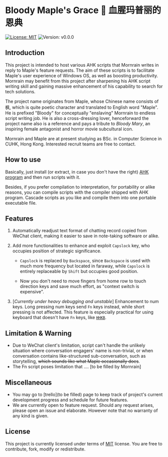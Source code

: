 # Bloody Maple's Grace :maple_leaf: 血腥玛普丽的恩典

[![License: MIT](https://img.shields.io/badge/License-MIT-yellow.svg)](https://opensource.org/licenses/MIT) ![Version: v0.0.0](https://img.shields.io/badge/release-v0.0.0-519dd9.svg)



## Introduction

This project is intended to host various AHK scripts that Mornrain writes in reply to Maple's feature requests. The aim of these scripts is to facilitate Maple's user experience of Windows OS, as well as boosting productivity. Mornrain may benefit from this project after sharpening his AHK script writing skill and gaining massive enhancement of his capability to search for tech solutions.

The project name originates from Maple, whose Chinese name consists of 枫, which is quite poetic character and translated to English word "Maple". He is prefixed "Bloody" for conceptually "enslaving" Mornrain to endless script writing job. He is also a cross-dressing lover, henceforward the project name also is a reference and pays a tribute to *Bloody Mary*, an inspiring female antagonist and horror movie subcultural icon.

Mornrain and Maple are at present studying as BSc. in Computer Science in CUHK, Hong Kong. Interested recruit teams are free to contact. 



## How to use

Basically, just install (or extract, in case you don't have the right) [AHK program](https://autohotkey.com) and then run scripts with it. 

Besides, if you prefer compilation to interpretation, for portability or alike reasons, you can compile scripts with the compiler shipped with AHK program. Cascade scripts as you like and compile them into one portable executable file.



## Features

1. Automatically readjust text format of chatting record copied from WeChat client, making it easier to save in note-taking software or alike.

2. Add more functionalities to enhance and exploit `Capslock` key, who occupies position of strategic significance.

   - `Capslock` is replaced by `Backspace`, since `Backspace` is used with much more frequency but located in faraway, while `Capslock` is entirely replaceable by `Shift` but occupies good position.

   - Now you don't need to move fingers from home row to touch direction keys and save much effort, as "context switch is expensive".

3. [*Currently under heavy debugging and unstable*] Enhancement to num keys. Long pressing num keys send `Fn` keys instead, while short pressing is not affected. This feature is especially practical for using keyboard that doesn't have `Fn` keys, like [`HHKB`](http://www.pfu.com.cn/HHKB/).




## Limitation & Warning

- Due to WeChat client's limitation, script can't handle the unlikely situation where conversation engagers' name is non-trivial, or when conversation contains like-structured sub-conversation, such as storytelling, ~~which sounds like what Maple occasionally does~~.
- The Fn script poses limitation that .... [to be filled by Mornrain]



## Miscellaneous

- You may go to [trello](to be filled) page to keep track of project's current development progress and schedule for future features.
- We are currently open to feature request. Should any request arises, please open an issue and elaborate. However note that no warranty of any kind is given.



## License

This project is currently licensed under terms of [MIT](./LICENSE) license. You are free to contribute, fork, modify or redistribute.